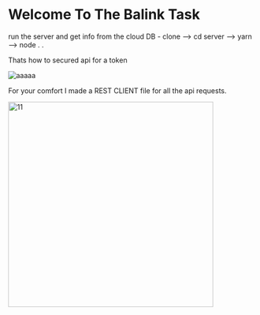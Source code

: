 # Welcome To The Balink Task
 run the server and get info from the cloud DB - clone --> cd server --> yarn --> node . .
 
 Thats how to secured api for a token
 
 ![aaaaa](https://user-images.githubusercontent.com/67858239/112889224-0a9af900-90de-11eb-8107-2f5ca113e4c7.gif)

 
 For your comfort I made a REST CLIENT file for all the api requests.
 
 <img width="416" alt="11" src="https://user-images.githubusercontent.com/67858239/112888787-76309680-90dd-11eb-9feb-91ecf0b96234.png">

